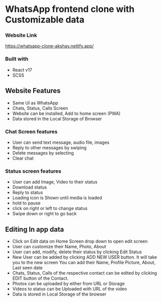 # WhatsApp frontend clone with Customizable data

### Website Link

https://whatsapp-clone-akshay.netlify.app/

### Built with

- React v17
- SCSS

## Website Features

- Same UI as WhatsApp
- Chats, Status, Calls Screen
- Website can be installed, Add to home screen (PWA)
- Data stored in the Local Storage of Browser

### Chat Screen features

- User can send text message, audio file, images
- Reply to other messages by swiping
- Delete messages by selecting
- Clear chat

### Status screen features

- User can add Image, Video to their status
- Download status
- Reply to status
- Loading icon is Shown until media is loaded
- hold to pause
- click on right or left to change status
- Swipe down or right to go back

## Editing In app data

- Click on Edit data on Home Screen drop down to open edit screen
- User can customize their Name, Photo, About
- User can add, modify, delete their status by clicking Edit Status
- New User can be added by clicking ADD NEW USER button. It will take you to the new screen You can add their Name, Profile Picture, About, Last seen date
- Chats, Status, Calls of the respective contact can be edited by clicking EDIT button of the Contact.
- Photos can be uploaded by either from URL or Storage
- Videos to status can be Uploaded with URL of the video
- Data is stored in Local Storage of the browser

